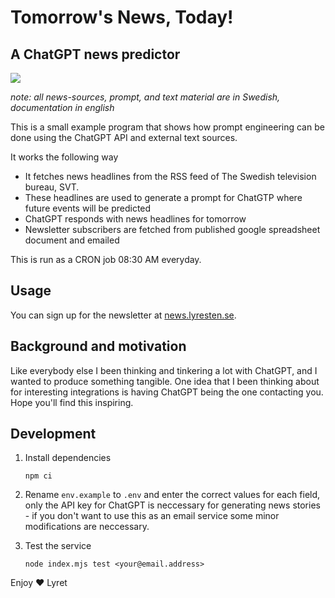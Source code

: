 # Tomorrow's News, Today!

## A ChatGPT news predictor

![](https://lh5.googleusercontent.com/azCX6GY9dfGXCiAg4TZrosEFE7RYx8bLNlpY0B3gfG8e0H6ghset7r_69694idw2Ouuiw0AxCOFXedM0LoI_jde3asL7jULsG2NjgU9AbQYgCD9OWj8vSVSsoLChTE-_Bw=w1020)

_note: all news-sources, prompt, and text material are in Swedish, documentation in english_

This is a small example program that shows how prompt engineering can be done using the ChatGPT API and external text sources.

It works the following way

- It fetches news headlines from the RSS feed of The Swedish television bureau, SVT.
- These headlines are used to generate a prompt for ChatGTP where future events will be predicted
- ChatGPT responds with news headlines for tomorrow
- Newsletter subscribers are fetched from published google spreadsheet document and emailed

This is run as a CRON job 08:30 AM everyday.

## Usage

You can sign up for the newsletter at [news.lyresten.se](https://news.lyresten.se).

## Background and motivation

Like everybody else I been thinking and tinkering a lot with ChatGPT, and I wanted to produce something tangible. One idea that I been thinking about for interesting integrations is having ChatGPT being the one contacting you. Hope you'll find this inspiring.

## Development

1. Install dependencies

   `npm ci`

2. Rename `env.example` to `.env` and enter the correct values for each field, only the API key for ChatGPT is neccessary for generating news stories - if you don't want to use this as an email service some minor modifications are neccessary.

3. Test the service

   `node index.mjs test <your@email.address>`

Enjoy ❤️
Lyret
